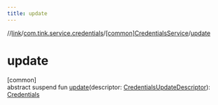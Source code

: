 ```yaml
---
title: update
---
```

//[link](../../../index.html)/[com.tink.service.credentials](../index.html)/[[common]CredentialsService](index.html)/[update](update.html)



# update



[common]\
abstract suspend fun [update](update.html)(descriptor: [CredentialsUpdateDescriptor](../[common]-credentials-update-descriptor/index.html)): [Credentials](../../com.tink.model.credentials/[common]-credentials/index.html)




